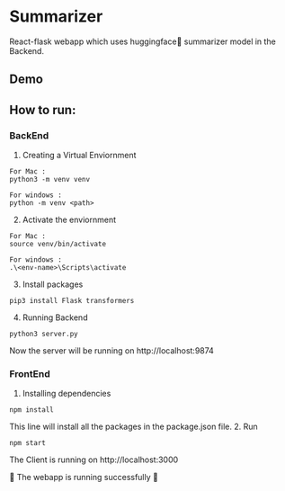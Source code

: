 # Summarizer
React-flask webapp which uses huggingface🤗 summarizer model in the Backend.

## Demo


## How to run:

### BackEnd
1. Creating a Virtual Enviornment
```
For Mac : 
python3 -m venv venv

For windows :
python -m venv <path>
```
2. Activate the enviornment
```
For Mac : 
source venv/bin/activate

For windows :
.\<env-name>\Scripts\activate
```
3. Install packages
```
pip3 install Flask transformers
```
4. Running Backend
```
python3 server.py
```
Now the server will be running on http://localhost:9874

### FrontEnd
1. Installing dependencies
```
npm install
```
This line will install all the packages in the package.json file.
2. Run
```
npm start
```
The Client is running on http://localhost:3000

🌸 The webapp is running successfully 🌸
